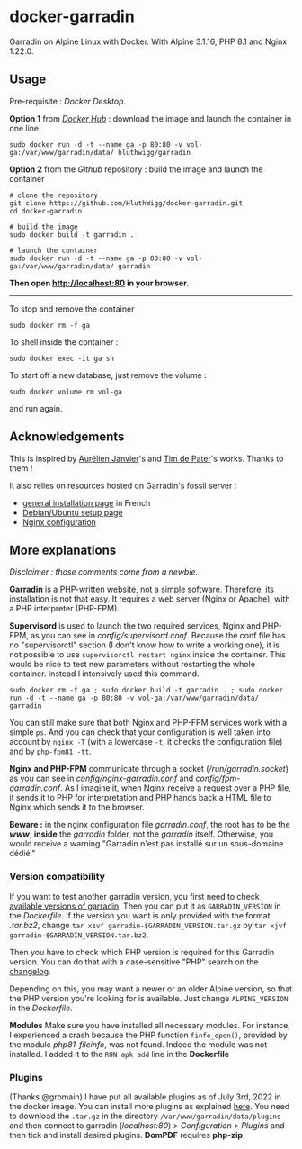 # docker-garradin

Garradin on Alpine Linux with Docker. With Alpine 3.1.16, PHP 8.1 and Nginx 1.22.0.

## Usage

Pre-requisite : *Docker Desktop*.

**Option 1** from [*Docker Hub*](https://hub.docker.com/r/samuelallain/garradin) : download the image and launch the container in one line
```
sudo docker run -d -t --name ga -p 80:80 -v vol-ga:/var/www/garradin/data/ hluthwigg/garradin 
```


**Option 2** from the *Github* repository : build the image and launch the container

```
# clone the repository
git clone https://github.com/HluthWigg/docker-garradin.git
cd docker-garradin

# build the image
sudo docker build -t garradin .

# launch the container
sudo docker run -d -t --name ga -p 80:80 -v vol-ga:/var/www/garradin/data/ garradin 
```
**Then open [http://localhost:80](http://localhost:80) in your browser.**

<hr>

To stop and remove the container
```
sudo docker rm -f ga
```

To shell inside the container :
```
sudo docker exec -it ga sh
```

To start off a new database, just remove the volume :
```
sudo docker volume rm vol-ga
```
and run again.

## Acknowledgements

This is inspired by [Aurélien Janvier](https://github.com/ajanvier/docker-garradin)'s and [Tim de Pater](https://github.com/TrafeX/docker-php-nginx)'s works. Thanks to them !

It also relies on resources hosted on Garradin's fossil server :

+ [general installation page](https://fossil.kd2.org/garradin/wiki?name=Installation) in French
+ [Debian/Ubuntu setup page](https://fossil.kd2.org/garradin/wiki?name=Installation%20sous%20Debian-Ubuntu)
+ [Nginx configuration](https://fossil.kd2.org/garradin/wiki?name=Installation/nginx)


## More explanations

*Disclaimer : those comments come from a newbie.*

**Garradin** is a PHP-written website, not a simple software.
Therefore, its installation is not that easy.
It requires a web server (Nginx or Apache), with a PHP interpreter (PHP-FPM).

**Supervisord** is used to launch the two required services, Nginx and PHP-FPM, as you can see in *config/supervisord.conf*.
Because the conf file has no "supervisorctl" section (I don't know how to write a working one), it is not possible to use `supervisorctl restart nginx` inside the container.
This would be nice to test new parameters without restarting the whole container. 
Instead I intensively used this command.
```
sudo docker rm -f ga ; sudo docker build -t garradin . ; sudo docker run -d -t --name ga -p 80:80 -v vol-ga:/var/www/garradin/data/ garradin 
```
You can still make sure that both Nginx and PHP-FPM services work with a simple `ps`.
And you can check that your configuration is well taken into account by `nginx -T` (with a lowercase `-t`, it checks the configuration file) and by `php-fpm81 -tt`.

**Nginx and PHP-FPM** communicate through a socket (*/run/garradin.socket*) as you can see in *config/nginx-garradin.conf* and *config/fpm-garradin.conf*.
As I imagine it, when Nginx receive a request over a PHP file, it sends it to PHP for interpretation and PHP hands back a HTML file to Nginx which sends it to the browser.

**Beware :** in the nginx configuration file *garradin.conf*, the root has to be the ***www***, **inside** the *garradin* folder, not the *garradin* itself.
Otherwise, you would receive a warning "Garradin n'est pas installé sur un sous-domaine dédié."

### Version compatibility

If you want to test another garradin version, you first need to check [available versions of garradin](https://fossil.kd2.org/garradin/uvlist).
Then you can put it as `GARRADIN_VERSION` in the *Dockerfile*.
If the version you want is only provided with the format *.tar.bz2*, change `tar xzvf garradin-$GARRADIN_VERSION.tar.gz` by `tar xjvf garradin-$GARRADIN_VERSION.tar.bz2`.

Then you have to check which PHP version is required for this Garradin version. You can do that with a case-sensitive "PHP" search on the [changelog](https://fossil.kd2.org/garradin/wiki/?name=Changelog).

Depending on this, you may want a newer or an older Alpine version, so that the PHP version you're looking for is available. Just change `ALPINE_VERSION` in the *Dockerfile*.

**Modules** Make sure you have installed all necessary modules.
For instance, I experienced a crash because the PHP function `finfo_open()`, provided by the module *php81-fileinfo*, was not found.
Indeed the module was not installed.
I added it to the `RUN apk add` line in the **Dockerfile**

### Plugins

(Thanks @gromain) I have put all available plugins as of July 3rd, 2022 in the docker image.
You can install more plugins as explained [here](https://fossil.kd2.org/garradin-plugins/index).
You need to download the `.tar.gz` in the directory `/var/www/garradin/data/plugins` and then connect to garradin (*localhost:80*) > *Configuration* > *Plugins* and then tick and install desired plugins.
**DomPDF** requires **php-zip**.
